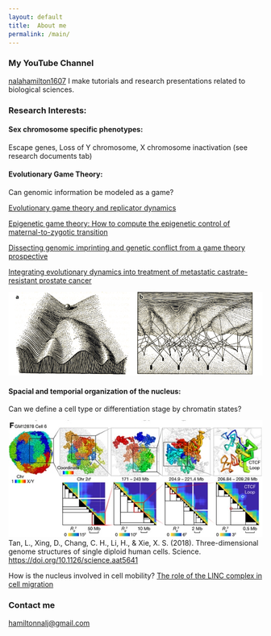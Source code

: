 ```yaml
---
layout: default
title:  About me
permalink: /main/
---
```


### My YouTube Channel
[nalahamilton1607](https://www.youtube.com/channel/UCDNVgS1O-37Fzl20FiNgb2g)
I make tutorials and research presentations related to biological sciences.

### Research Interests:
#### Sex chromosome specific phenotypes: 
Escape genes, Loss of Y chromosome, X chromosome inactivation
(see research documents tab)

#### Evolutionary Game Theory: 
Can genomic information be modeled as a game?


[Evolutionary game theory and replicator dynamics](https://www.youtube.com/watch?v=Xp7BAIyQxKE)


[Epigenetic game theory: How to compute the epigenetic control of maternal-to-zygotic transition](https://www.sciencedirect.com/science/article/abs/pii/S157106451630135X)


[Dissecting genomic imprinting and genetic conflict from a game theory prospective](https://pubmed.ncbi.nlm.nih.gov/28159530/)


[Integrating evolutionary dynamics into treatment of metastatic castrate-resistant prostate cancer](https://www.nature.com/articles/s41467-017-01968-5)


![waddington epigenetics](/images/Waddington_epigenetics.png)

#### Spacial and temporial organization of the nucleus: 
Can we define a cell type or differentiation stage by chromatin states? 


![Fig f in Tan et al. 2028](/images/Sunney.jpg)
Tan, L., Xing, D., Chang, C. H., Li, H., & Xie, X. S. (2018). Three-dimensional genome structures of single diploid human cells. Science. https://doi.org/10.1126/science.aat5641


How is the nucleus involved in cell mobility?
[The role of the LINC complex in cell migration](https://www.youtube.com/watch?v=cS5sKqZt71o&t=6s)


### Contact me
[hamiltonnalj@gmail.com](mailto:hamiltonnalj@gmail.com)
